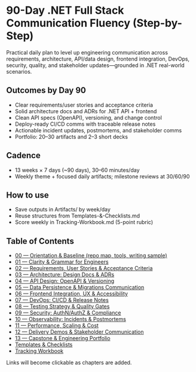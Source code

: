 # 90-Day .NET Full Stack Communication Fluency (Step-by-Step)

Practical daily plan to level up engineering communication across requirements, architecture, API/data design, frontend integration, DevOps, security, quality, and stakeholder updates—grounded in .NET real-world scenarios.

## Outcomes by Day 90
- Clear requirements/user stories and acceptance criteria
- Solid architecture docs and ADRs for .NET API + frontend
- Clean API specs (OpenAPI), versioning, and change control
- Deploy-ready CI/CD comms with traceable release notes
- Actionable incident updates, postmortems, and stakeholder comms
- Portfolio: 20–30 artifacts and 2–3 short decks

## Cadence
- 13 weeks × 7 days (~90 days), 30–60 minutes/day
- Weekly theme + focused daily artifacts; milestone reviews at 30/60/90

## How to use
- Save outputs in Artifacts/ by week/day
- Reuse structures from Templates-&-Checklists.md
- Score weekly in Tracking-Workbook.md (5-point rubric)

## Table of Contents
- [00 — Orientation & Baseline (repo map, tools, writing sample)](./00-Orientation-&-Baseline.md)
- [01 — Clarity & Grammar for Engineers](./01-Clarity-&-Grammar-for-Engineers.md)
- [02 — Requirements, User Stories & Acceptance Criteria](./02-Requirements-User-Stories-&-Acceptance-Criteria.md)
- [03 — Architecture: Design Docs & ADRs](./03-Architecture-Design-Docs-&-ADRs.md)
- [04 — API Design: OpenAPI & Versioning](./04-API-Design-OpenAPI-&-Versioning.md)
- [05 — Data Persistence & Migrations Communication](./05-Data-Persistence-&-Migrations-Comms.md)
- [06 — Frontend Integration, UX & Accessibility](./06-Frontend-Integration-UX-&-Accessibility.md)
- [07 — DevOps: CI/CD & Release Notes](./07-DevOps-CI-CD-&-Release-Notes.md)
- [08 — Testing Strategy & Quality Gates](./08-Testing-Strategy-&-Quality-Gates.md)
- [09 — Security: AuthN/AuthZ & Compliance](./09-Security-Auth-&-Compliance.md)
- [10 — Observability: Incidents & Postmortems](./10-Observability-Incidents-&-Postmortems.md)
- [11 — Performance, Scaling & Cost](./11-Performance-Scaling-&-Cost.md)
- [12 — Delivery Demos & Stakeholder Communication](./12-Delivery-Demos-&-Stakeholder-Comms.md)
- [13 — Capstone & Engineering Portfolio](./13-Capstone-&-Engineering-Portfolio.md)
- [Templates & Checklists](./Templates-&-Checklists.md)
- [Tracking Workbook](./Tracking-Workbook.md)

Links will become clickable as chapters are added.
